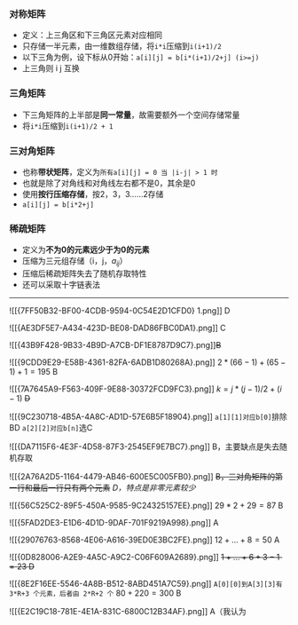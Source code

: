 
### 对称矩阵

- 定义：上三角区和下三角区元素对应相同
- 只存储一半元素，由一维数组存储，将`i*i`压缩到`i(i+1)/2`
- 以下三角为例，设下标从0开始：`a[i][j] = b[i*(i+1)/2+j] (i>=j)`
- 上三角则 i j 互换

### 三角矩阵

- 下三角矩阵的上半部是**同一常量**，故需要额外一个空间存储常量
- 将`i*i`压缩到`i(i+1)/2 + 1`

### 三对角矩阵

- 也称**带状矩阵**，定义为`所有a[i][j] = 0 当 |i-j| > 1 时`
- 也就是除了对角线和对角线左右都不是0，其余是0
- 使用**按行压缩存储**，按2，3，3……2存储
- `a[i][j] = b[i*2+j]`

### 稀疏矩阵

- 定义为**不为0的元素远少于为0的元素**
- 压缩为三元组存储（i，j，$a_{ij}$）
- 压缩后稀疏矩阵失去了随机存取特性
- 还可以采取十字链表法

----
![[{7FF50B32-BF00-4CDB-9594-0C54E2D1CFD0} 1.png]]
D

![[{AE3DF5E7-A434-423D-BE08-DAD86FBC0DA1}.png]]
C

![[{43B9F428-9B33-4B9D-A7CB-DF1E8787D9C7}.png]]~~B~~

![[{9CDD9E29-E58B-4361-82FA-6ADB1D80268A}.png]]
$2*(66-1) + (65-1) + 1 = 195$
B

![[{7A7645A9-F563-409F-9E88-30372FCD9FC3}.png]]
$k=j*(j-1)/2+(i-1)$
~~D~~

![[{9C230718-4B5A-4A8C-AD1D-57E6B5F18904}.png]]
`a[1][1]对应b[0]`排除BD
`a[2][2]对应b[n]`选C

![[{DA7115F6-4E3F-4D58-87F3-2545EF9E7BC7}.png]]
B，主要缺点是失去随机存取

![[{2A76A2D5-1164-4479-AB46-600E5C005FB0}.png]]
~~B，三对角矩阵的第一行和最后一行只有两个元素~~
*D，特点是非零元素较少*

![[{56C525C2-89F5-450A-9585-9C24325157EE}.png]]
$29*2+29 = 87$  B

![[{5FAD2DE3-E1D6-4D1D-9DAF-701F9219A998}.png]]
A

![[{29076763-8568-4E06-A616-39ED0E3BC2FE}.png]]
$12+...+8 = 50$ A

![[{0D828006-A2E9-4A5C-A9C2-C06F609A2689}.png]]
~~$1+...+6+3-1 = 23$ D~~

![[{8E2F16EE-5546-4A8B-B512-8ABD451A7C59}.png]]
`A[0][0]到A[3][3]有 3*R+3 个元素，后者由 2*R+2 个`
$80+220=300$ B

![[{E2C19C18-781E-4E1A-831C-6800C12B34AF}.png]]
A（我认为